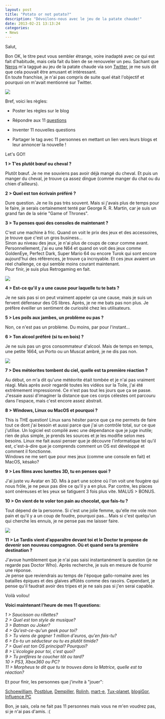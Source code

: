 ```yaml
---
layout: post
title: "Potato or not potato?"
description: "Dévoilons-nous avec le jeu de la patate chaude!"
date: 2013-02-21 13:13:24
categories:
- News
---
```


Salut,

Bon OK, le titre peut vous sembler étrange, voire inadapté avec ce qui est fait d'habitude, mais cela fait du bien de se renouveler un peu. Sachant que [Neros](http://neros.fr/blog) m'a taggué au jeu
de la patate chaude via son [Twitter](https://twitter.com/NerosTie), je me suis dit que cela pouvait être amusant et intéressant.  
En toute franchise, je n'ai pas compris de suite quel était l'objectif et pourquoi on m'avait mentionné sur Twitter.

<img class="imgcenter" src="http://linuxien.legtux.org/uploads/images/2013/potato.jpg">

Bref, voici les règles:

  * Poster les règles sur le blog

  * Répondre aux 11 [questions](http://neros.fr/blog/i-can-count-to-potato/)

  * Inventer 11 nouvelles questions

  * Partager le tag avec 11 personnes en mettant un lien vers leurs blogs et leur annoncer la nouvelle !

Let's GO!!  


__1 > T’es plutôt bœuf ou cheval ?__  

Plutôt bœuf. Je ne me souviens pas avoir déjà mangé du cheval. Et puis un manger du cheval, je trouve ça assez dingue (comme manger du chat ou du chien d'ailleurs).

__2 > Quel est ton écrivain préféré ?__

Dure question. Je ne lis pas très souvent. Mais si j'avais plus de temps pour le faire, je serais certainement tenté par George R. R. Martin, car je suis un grand fan de la série "Game of Thrones".

__3 > Tu penses quoi des consoles de maintenant ?__

C'est une machine à fric. Quand on voit le prix des jeux et des accessoires, je trouve que c'est un gros business...  
Sinon au niveau des jeux, je n'ai plus de coups de cœur comme avant. Personnellement, j'ai eu une N64 et quand on voit des jeux comme GoldenEye, Perfect Dark, Super Mario 64 ou encore Turok qui sont
encore aujourd'hui des références, je trouve ça incroyable. Et ces jeux avaient un réel challenge, ce qui semble moins courant maintenant.  
Pour finir, je suis plus Retrogaming en fait.

<img class="imgcenter" src="http://linuxien.legtux.org/uploads/images/2013/n64.jpg">

__4 > Est-ce qu'il y a une cause pour laquelle tu te bats ?__

Je ne sais pas si on peut vraiment appeler ça une cause, mais je suis un fervent défenseur des OS libres. Après, je ne me bats pas non plus. Je préfère éveiller un sentiment de curiosité chez les utilisateurs.

__5 > Les poils aux jambes, un problème ou pas ?__

Non, ce n'est pas un problème. Du moins, par pour l'instant...

__6 > Ton alcool préféré (si tu en bois) ?__

Je ne suis pas un gros consommateur d'alcool. Mais de temps en temps, une petite 1664, un Porto ou un Muscat ambré, je ne dis pas non.

<img class="imgcenter" src="http://linuxien.legtux.org/uploads/images/2013/1664.jpg">

__7 > Des météorites tombent du ciel, quelle est ta première réaction ?__

Au début, on m'a dit qu'une météorite était tombée et je n'ai pas vraiment réagi. Mais après avoir regardé toutes les vidéos sur la Toile, j'ai été extrêmement impressionné. Ce n'est pas tout les jours
que ça se passe. J'essaie aussi d'imaginer la distance que ces corps célestes ont parcouru dans l'espace, mais c'est encore assez abstrait.

__8 > Windows, Linux ou MacOS et pourquoi ?__

This is THE question! Linux sans hésiter parce que ça me permets de faire tout ce dont j'ai besoin et aussi parce que j'ai un contrôle total, sur ce que j'utilise. Un logiciel est compilé avec une dépendance
que je juge inutile; rien de plus simple, je prends les sources et je les modifie selon mes besoins. Linux me fait aussi penser que je découvre l'informatique tel qu'il est, c'est-à-dire que je comprends
comment un OS est développé et comment il fonctionne.  
Windows ne me sert que pour mes jeux (comme une console en fait) et MacOS, késako?

__9 > Les films avec lunettes 3D, tu en penses quoi ?__

J'ai juste vu Avatar en 3D. Mis à part une scène où l'on voit une fougère qui nous frôle, je ne peux pas dire ce qu'il y a en plus. Par contre, les places sont onéreuses et les yeux se fatiguent 3 fois
plus vite. MALUS > BONUS.

__10 > On vient de te voler ton pain au chocolat, que fais-tu ?__

Tout dépend de la personne. Si c'est une jolie femme, qu'elle me vole mon pain et qu'il y a un coup de foudre, pourquoi pas... Mais si c'est quelqu'un qui cherche les ennuis, je ne pense pas me laisser faire.

<img class="imgcenter" src="http://linuxien.legtux.org/uploads/images/2013/painchoco.jpg">

__11 > Le Tardis vient d’apparaître devant toi et le Doctor te propose de devenir son nouveau compagnon. Où et quand sera ta première destination ?__

J'avoue humblement que je n'ai pas saisi instantanément la question (je ne regarde pas Doctor Who). Après recherche, je suis en mesure de fournir une réponse.  
Je pense que reviendrais au temps de l'époque gallo-romaine avec les batailles épiques et des glaives affûtés comme des rasoirs. Cependant, je pense qu'il faudrait avoir des tripes et je ne sais pas
si j'en serai capable.

Voilà voilou!

__Voici maintenant l'heure de mes 11 questions:__

_1 > Saucisson ou rillettes?_  
_2 > Quel est ton style de musique?_  
_3 > Batman ou Joker?_  
_4 > Qu'est-ce-qu'un geek pour toi?_  
_5 > Tu viens de gagner 1 million d'euros, qu'en fais-tu?_  
_6 > Es-tu un séducteur ou tu es plutôt timide?_  
_7 > Quel est ton OS principal? Pourquoi?_  
_8 > L'écologie pour toi, c'est quoi?_  
_9 > Tu préfères te coucher tôt ou tard?_  
_10 > PS3, Xbox360 ou PC?_  
_11 > Morpheus te dit que tu te trouves dans la Matrice, quelle est ta réaction?_

Et pour finir, les personnes que j'invite à "jouer":

[Schoewilliam](http://schoewilliam.legtux.org/), [Postblue](http://postblue.info/), [Dempiller](http://lazonelibre.eklablog.com/), [Rolinh](http://blog.rolinh.ch/), [mart-e](http://mart-e.be/), [Tux-planet](www.tux-planet.fr/), 
[blogiGor](http://id-libre.org/blogigor/), [Influence PC](http://influence-pc.fr/)

Bon, je sais, cela ne fait pas 11 personnes mais vous ne m'en voudrez pas, si je n'ai pas d'amis. :(













